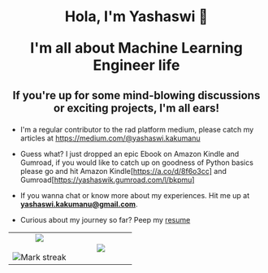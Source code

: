 <h1 align="center">
  
  Hola, I'm Yashaswi 👋

I'm all about Machine Learning Engineer life
</h1>

<h2 align="center">

If you're up for some mind-blowing discussions or exciting projects, I'm all ears! 

</h2>

- I'm a regular contributor to the rad platform medium, please catch my articles at https://medium.com/@yashaswi.kakumanu

- Guess what? I just dropped an epic Ebook on Amazon Kindle and Gumroad, if you would like to catch up on goodness of Python basics please go and hit Amazon Kindle[https://a.co/d/8f6o3cc] and Gumroad[https://yashaswik.gumroad.com/l/bkpmu]

- If you wanna chat or know more about my experiences. Hit me up at  **yashaswi.kakumanu@gmail.com**.

- Curious about my journey so far? Peep my <a href="https://github.com/yashaswikakumanu/yashaswikakumanu/blob/main/yashaswi_resume.pdf" target="blank">resume</a>

<!--- stats & Trophy (start) -->
<p align="center">
  <!--- stats (start) -->
<table align="center">
<tr border="none">
<td width="50%" align="center">
  
  <img  align="center"  src="https://github-readme-stats.vercel.app/api?username=yashaswikakumanu&theme=dark&show_icons=true&count_private=true" />
  <br></br>
  <img  title="🔥 Get streak stats for your profile at git.io/streak-stats" alt="Mark streak" src="https://github-readme-streak-stats.herokuapp.com/?user=yashaswikakumanu&theme=dark&hide_border=false" /> 
</td>

<td width="50%" align="center">

  <img  align="center"  src="https://github-readme-stats.anuraghazra1.vercel.app/api/top-langs/?username=yashaswikakumanu&theme=dark&hide_border=false&no-bg=true&no-frame=true&langs_count=10"/>
  
  </td>
</tr>
</table>
<!--- stats (end) -->



